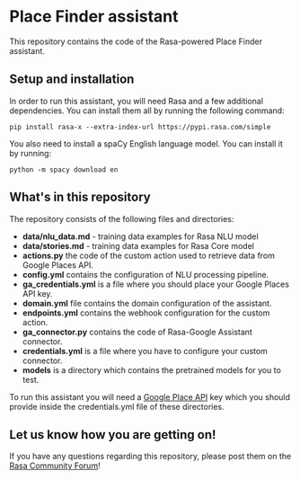 # Place Finder assistant

This repository contains the code of the Rasa-powered Place Finder assistant.

## Setup and installation

In order to run this assistant, you will need Rasa and a few additional dependencies. You can install them all by running the following command:  

```
pip install rasa-x --extra-index-url https://pypi.rasa.com/simple
```  

You also need to install a spaCy English language model. You can install it by running:  

```
python -m spacy download en
```  

## What's in this repository
The repository consists of the following files and directories:  

- **data/nlu_data.md** - training data examples for Rasa NLU model
- **data/stories.md** - training data examples for Rasa Core model
- **actions.py** the code of the custom action used to retrieve data from Google Places API.
- **config.yml** contains the configuration of NLU processing pipeline.
- **ga_credentials.yml** is a file where you should place your Google Places API key.
- **domain.yml** file contains the domain configuration of the assistant.
- **endpoints.yml** contains the webhook configuration for the custom action.
- **ga_connector.py** contains the code of Rasa-Google Assistant connector.
- **credentials.yml** is a file where you have to configure your custom connector.
- **models** is a directory which contains the pretrained models for you to test.


To run this assistant you will need a [Google Place API](https://developers.google.com/places/web-service/get-api-key) key which you should provide inside the credentials.yml file of these directories.

## Let us know how you are getting on!   
If you have any questions regarding this repository, please post them on the [Rasa Community Forum](https://forum.rasa.com)!

